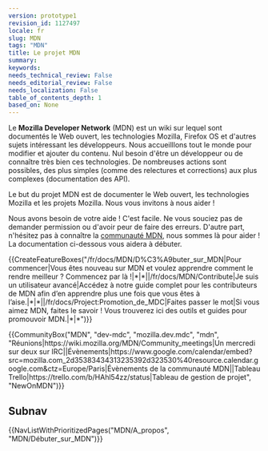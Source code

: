 ```yaml
---
version: prototype1
revision_id: 1127497
locale: fr
slug: MDN
tags: "MDN"
title: Le projet MDN
summary: 
keywords: 
needs_technical_review: False
needs_editorial_review: False
needs_localization: False
table_of_contents_depth: 1
based_on: None
---
```

<p>Le <strong>Mozilla Developer Network</strong> (MDN) est un wiki sur lequel sont documentés le Web ouvert, les technologies Mozilla, Firefox OS et d'autres sujets intéressant les développeurs. Nous accueilllons tout le monde pour modifier et ajouter du contenu. Nul besoin d'être un développeur ou de connaître très bien ces technologies. De nombreuses actions sont possibles, des plus simples (comme des relectures et corrections) aux plus complexes (documentation des API).</p>

<div class="summary">
<p>Le but du projet MDN est de documenter le Web ouvert, les technologies Mozilla et les projets Mozilla. Nous vous invitons à nous aider !</p>
</div>

<p>Nous avons besoin de votre aide ! C'est facile. Ne vous souciez pas de demander permission ou d'avoir peur de faire des erreurs. D'autre part, n'hésitez pas à connaître la <a href="/fr/docs/Project:MDN/contribuer/Rejoindre_la_communaute" title="/fr/docs/Project:MDN/contribuer/Rejoindre_la_communaute">communauté MDN</a>, nous sommes là pour aider ! La documentation ci-dessous vous aidera à débuter.</p>

<p>{{CreateFeatureBoxes("/fr/docs/MDN/D%C3%A9buter_sur_MDN|Pour commencer|Vous êtes nouveau sur MDN et voulez apprendre comment le rendre meilleur ? Commencez par là !|*|*||/fr/docs/MDN/Contribute|Je suis un utilisateur avancé|Accédez à notre guide complet pour les contributeurs de MDN afin d’en apprendre plus une fois que vous êtes à l’aise.|*|*||/fr/docs/Project:Promotion_de_MDC|Faites passer le mot|Si vous aimez MDN, faites le savoir ! Vous trouverez ici des outils et guides pour promouvoir MDN.|*|*")}}</p>

<p>{{CommunityBox("MDN", "dev-mdc", "mozilla.dev.mdc", "mdn", "Réunions|https://wiki.mozilla.org/MDN/Community_meetings|Un mercredi sur deux sur IRC||Évènements|https://www.google.com/calendar/embed?src=mozilla.com_2d35383434313235392d323530%40resource.calendar.google.com&amp;ctz=Europe/Paris|Évènements de la communauté MDN||Tableau Trello|https://trello.com/b/HAhl54zz/status|Tableau de gestion de projet", "NewOnMDN")}}</p>

<h2 id="Subnav">Subnav</h2>

<p>{{NavListWithPrioritizedPages("MDN/A_propos", "MDN/Débuter_sur_MDN")}}</p>

